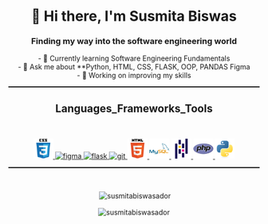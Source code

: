 <h1 align="center">
  <span style="display: inline-block; animation: wave 2s infinite;">👋</span>
  Hi there,
  <span style="animation: typing 3s steps(22), blink-caret .75s step-end infinite;">I'm Susmita Biswas</span>
</h1>
<h3 align="center">Finding my way into the software engineering world</h3>


<div align="center">
  - 🌱 Currently learning Software Engineering Fundamentals<br>
  - 💬 Ask me about **Python, HTML, CSS, FLASK, OOP, PANDAS Figma<br>
  - 🔭 Working on improving my skills <br>
</div>


<hr style="border: none; border-top: 1px solid black;">
<div>
<h2 align="center"><strong></strong>Languages_Frameworks_Tools</strong></h2>
</div>
<br>
<div>
<p align="center">

  <a href="https://www.w3schools.com/css/" target="_blank" rel="noreferrer">
    <img  src="https://raw.githubusercontent.com/devicons/devicon/master/icons/css3/css3-original-wordmark.svg" alt="css3" width="40" height="40"/>
  </a>
  <a href="https://www.figma.com/" target="_blank" rel="noreferrer">
    <img src="https://www.vectorlogo.zone/logos/figma/figma-icon.svg" alt="figma" width="40" height="40"/>
  </a>
  <a href="https://flask.palletsprojects.com/" target="_blank" rel="noreferrer">
    <img src="https://www.vectorlogo.zone/logos/pocoo_flask/pocoo_flask-icon.svg" alt="flask" width="40" height="40"/>
  </a>
  <a href="https://git-scm.com/" target="_blank" rel="noreferrer">
    <img src="https://www.vectorlogo.zone/logos/git-scm/git-scm-icon.svg" alt="git" width="40" height="40"/>
  </a>
  <a href="https://www.w3.org/html/" target="_blank" rel="noreferrer">
    <img src="https://raw.githubusercontent.com/devicons/devicon/master/icons/html5/html5-original-wordmark.svg" alt="html5" width="40" height="40"/>
  </a>
  <a href="https://www.mysql.com/" target="_blank" rel="noreferrer">
    <img src="https://raw.githubusercontent.com/devicons/devicon/master/icons/mysql/mysql-original-wordmark.svg" alt="mysql" width="40" height="40"/>
  </a>
  <a href="https://pandas.pydata.org/" target="_blank" rel="noreferrer">
    <img src="https://raw.githubusercontent.com/devicons/devicon/2ae2a900d2f041da66e950e4d48052658d850630/icons/pandas/pandas-original.svg" alt="pandas" width="40" height="40"/>
  </a>
  <a href="https://www.php.net" target="_blank" rel="noreferrer">
    <img src="https://raw.githubusercontent.com/devicons/devicon/master/icons/php/php-original.svg" alt="php" width="40" height="40"/>
  </a>
  <a href="https://www.python.org" target="_blank" rel="noreferrer">
    <img src="https://raw.githubusercontent.com/devicons/devicon/master/icons/python/python-original.svg" alt="python" width="40" height="40"/>
  </a>
  
</p>

</div>

<hr style="border: none; border-top: 1px solid black;">
<br>
<div align="center">


<p>&nbsp;<img align="center" src="https://github-readme-stats.vercel.app/api?username=susmitabiswasador&show_icons=true&locale=en&theme=dark&bg_color=0d1117&text_color=ffffff&title_color=2f80ed&icon_color=79ff97" alt="susmitabiswasador" /></p>

<p><img align="center" src="https://github-readme-streak-stats.herokuapp.com/?user=susmitabiswasador&theme=dark&background=0d1117&stroke=ffffff&ring=2f80ed&fire=79ff97&currStreakLabel=79ff97&sideLabels=2f80ed" alt="susmitabiswasador" /></p>
</div>






